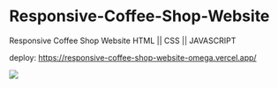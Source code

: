 # Responsive-Coffee-Shop-Website
Responsive Coffee Shop Website HTML || CSS || JAVASCRIPT

deploy: https://responsive-coffee-shop-website-omega.vercel.app/

<img src="fondo.gif">